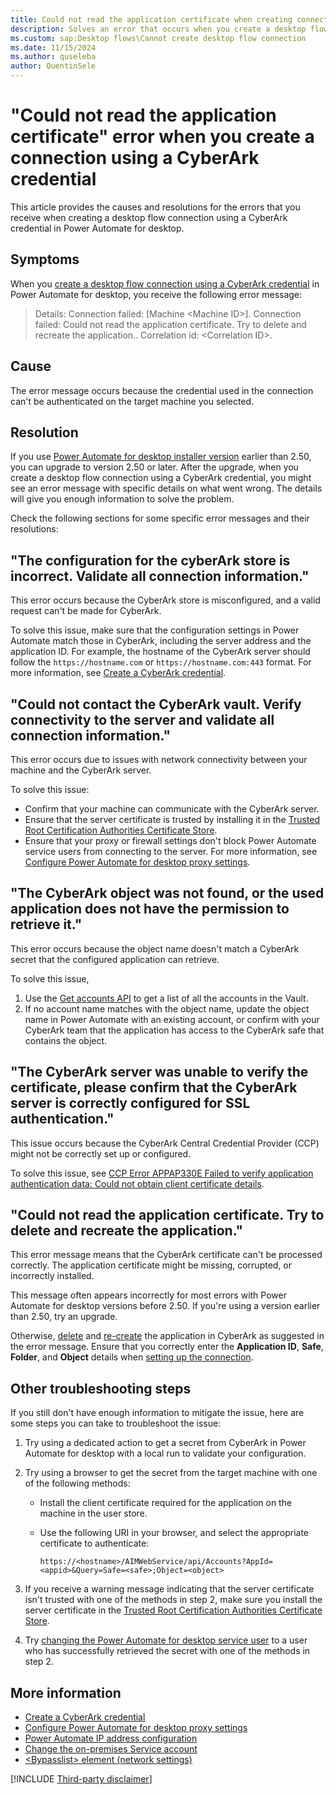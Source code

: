 ```yaml
---
title: Could not read the application certificate when creating connection with CyberArk credential
description: Solves an error that occurs when you create a desktop flow connection using a CyberArk credential in Microsoft Power Automate.
ms.custom: sap:Desktop flows\Cannot create desktop flow connection
ms.date: 11/15/2024
ms.author: quseleba 
author: QuentinSele
---
```

# "Could not read the application certificate" error when you create a connection using a CyberArk credential

This article provides the causes and resolutions for the errors that you receive when creating a desktop flow connection using a CyberArk credential in Power Automate for desktop.

## Symptoms

When you [create a desktop flow connection using a CyberArk credential](/power-automate/desktop-flows/desktop-flow-connections#option-1-select-credential) in Power Automate for desktop, you receive the following error message:

> Details: Connection failed: [Machine \<Machine ID>]. Connection failed: Could not read the application certificate. Try to delete and recreate the application.. Correlation id: \<Correlation ID>.

## Cause

The error message occurs because the credential used in the connection can't be authenticated on the target machine you selected.

## Resolution

If you use [Power Automate for desktop installer version](/power-platform/released-versions/power-automate-desktop#all-power-automate-desktop-versions) earlier than 2.50, you can upgrade to version 2.50 or later. After the upgrade, when you create a desktop flow connection using a CyberArk credential, you might see an error message with specific details on what went wrong. The details will give you enough information to solve the problem.

Check the following sections for some specific error messages and their resolutions:

## "The configuration for the cyberArk store is incorrect. Validate all connection information."

This error occurs because the CyberArk store is misconfigured, and a valid request can't be made for CyberArk.

To solve this issue, make sure that the configuration settings in Power Automate match those in CyberArk, including the server address and the application ID. For example, the hostname of the CyberArk server should follow the `https://hostname.com` or `https://hostname.com:443` format. For more information, see [Create a CyberArk credential](/power-automate/desktop-flows/create-cyberark-credential#create-a-cyberark-credential-1).

## "Could not contact the CyberArk vault. Verify connectivity to the server and validate all connection information."

This error occurs due to issues with network connectivity between your machine and the CyberArk server.

To solve this issue:

- Confirm that your machine can communicate with the CyberArk server.
- Ensure that the server certificate is trusted by installing it in the [Trusted Root Certification Authorities Certificate Store](/windows-hardware/drivers/install/trusted-root-certification-authorities-certificate-store).
- Ensure that your proxy or firewall settings don't block Power Automate service users from connecting to the server. For more information, see [Configure Power Automate for desktop proxy settings](/power-automate/desktop-flows/how-to/proxy-settings).

## "The CyberArk object was not found, or the used application does not have the permission to retrieve it."

This error occurs because the object name doesn't match a CyberArk secret that the configured application can retrieve.

To solve this issue,

1. Use the [Get accounts API](https://docs.cyberark.com/pam-self-hosted/latest/en/content/sdk/getaccounts.htm?tocpath=Developer%7CREST%20APIs%7CAccounts%7C_____1) to get a list of all the accounts in the Vault.
1. If no account name matches with the object name, update the object name in Power Automate with an existing account, or confirm with your CyberArk team that the application has access to the CyberArk safe that contains the object.

## "The CyberArk server was unable to verify the certificate, please confirm that the CyberArk server is correctly configured for SSL authentication."

This issue occurs because the CyberArk Central Credential Provider (CCP) might not be correctly set up or configured.

To solve this issue, see [CCP Error APPAP330E Failed to verify application authentication data: Could not obtain client certificate details](https://community.cyberark.com/s/article/CCP-Error-APPAP330E-Failed-to-verify-application-authentication-data-Could-not-obtain-client-certificate-details).

## "Could not read the application certificate. Try to delete and recreate the application."

This error message means that the CyberArk certificate can't be processed correctly. The application certificate might be missing, corrupted, or incorrectly installed.

This message often appears incorrectly for most errors with Power Automate for desktop versions before 2.50. If you're using a version earlier than 2.50, try an upgrade.

Otherwise, [delete](https://docs.cyberark.com/identity/latest/en/content/applications/appsadminportal/appremove.htm) and [re-create](https://docs.cyberark.com/credential-providers/13.0/en/content/common/adding-applications.htm) the application in CyberArk as suggested in the error message. Ensure that you correctly enter the **Application ID**, **Safe**, **Folder**, and **Object** details when [setting up the connection](/power-automate/desktop-flows/create-cyberark-credential#create-a-cyberark-credential-1).

## Other troubleshooting steps

If you still don't have enough information to mitigate the issue, here are some steps you can take to troubleshoot the issue:

1. Try using a dedicated action to get a secret from CyberArk in Power Automate for desktop with a local run to validate your configuration.
1. Try using a browser to get the secret from the target machine with one of the following methods:

    - Install the client certificate required for the application on the machine in the user store.
    - Use the following URI in your browser, and select the appropriate certificate to authenticate:

      `https://<hostname>/AIMWebService/api/Accounts?AppId=<appid>&Query=Safe=<safe>;Object=<object>`

1. If you receive a warning message indicating that the server certificate isn't trusted with one of the methods in step 2, make sure you install the server certificate in the [Trusted Root Certification Authorities Certificate Store](/windows-hardware/drivers/install/trusted-root-certification-authorities-certificate-store).

1. Try [changing the Power Automate for desktop service user](/power-automate/desktop-flows/troubleshoot#change-the-on-premises-service-account) to a user who has successfully retrieved the secret with one of the methods in step 2.

## More information

- [Create a CyberArk credential](/power-automate/desktop-flows/create-cyberark-credential)
- [Configure Power Automate for desktop proxy settings](/power-automate/desktop-flows/how-to/proxy-settings)
- [Power Automate IP address configuration](/power-automate/ip-address-configuration)
- [Change the on-premises Service account](/power-automate/desktop-flows/troubleshoot#change-the-on-premises-service-account)
- [\<Bypasslist> element (network settings)](/dotnet/framework/configure-apps/file-schema/network/bypasslist-element-network-settings)

[!INCLUDE [Third-party disclaimer](../../../includes/third-party-disclaimer.md)]
